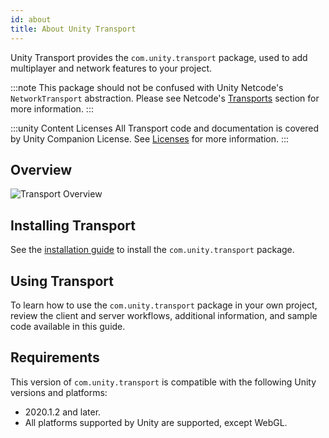 ```yaml
---
id: about
title: About Unity Transport
---
```


Unity Transport provides the `com.unity.transport` package, used to add multiplayer and network features to your project.

:::note
This package should not be confused with Unity Netcode's `NetworkTransport` abstraction. Please see Netcode's [Transports](/netcode/current/advanced-topics/transports) section for more information.
:::

:::unity Content Licenses
All Transport code and documentation is covered by Unity Companion License. See [Licenses](/reference/license) for more information.
:::

## Overview

![Transport Overview](/img/transport/layercake.png)

## Installing Transport

See the [installation guide](install.md) to install the `com.unity.transport` package.

## Using Transport

To learn how to use the `com.unity.transport` package in your own project, review the client and server workflows, additional information, and sample code available in this guide.

##  Requirements

This version of `com.unity.transport` is compatible with the following Unity versions and platforms:

* 2020.1.2 and later.
* All platforms supported by Unity are supported, except WebGL.
